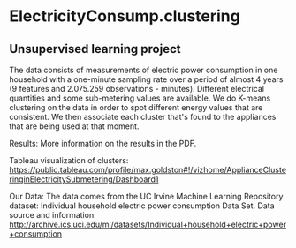 # ElectricityConsump.clustering
## Unsupervised learning project

The data consists of measurements of electric power consumption in one household with a one-minute sampling rate over a period of almost 4 years (9 features and 2.075.259 observations - minutes). Different electrical quantities and some sub-metering values are available. We do K-means clustering on the data in order to spot different energy values that are consistent. We then associate each cluster that's found to the appliances that are being used at that moment.

Results:
More information on the results in the PDF.

Tableau visualization of clusters: https://public.tableau.com/profile/max.goldston#!/vizhome/ApplianceClusteringinElectricitySubmetering/Dashboard1

Our Data:
The data comes from the UC Irvine Machine Learning Repository dataset: Individual household electric power consumption Data Set. Data source and information: http://archive.ics.uci.edu/ml/datasets/Individual+household+electric+power+consumption
